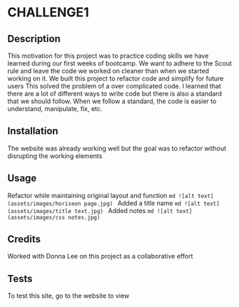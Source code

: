 # CHALLENGE1

## Description

This motivation for this project was to practice coding skills we have learned during our first weeks of bootcamp.
We want to adhere to the Scout rule and leave the code we worked on cleaner than when we started working on it.
We built this project to refactor code and simplify for future users
This solved the problem of a over complicated code.
I learned that there are a lot of different ways to write code but there is also a standard that we should follow.
When we follow a standard, the code is easier to understand, manipulate, fix, etc.


## Installation

The website was already working well but the goal was to refactor without disrupting the working elements

## Usage

Refactor while maintaining original layout and function
    ```md
    ![alt text](assets/images/horiseon page.jpg)
    ```
Added a title name
        ```md
    ![alt text](assets/images/title text.jpg)
    ```
Added notes
            ```md
    ![alt text](assets/images/css notes.jpg)
    ```

## Credits

Worked with Donna Lee on this project as a collaborative effort


## Tests
To test this site, go to the website to view
